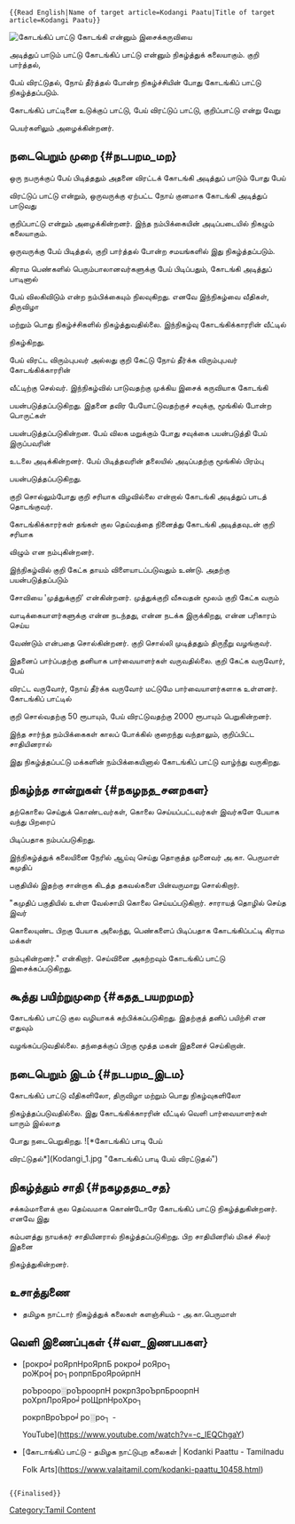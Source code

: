 ```{=mediawiki}
{{Read English|Name of target article=Kodangi Paatu|Title of target article=Kodangi Paatu}}
```
![*கோடங்கிப் பாட்டு*](கோடங்கி.jpg "கோடங்கிப் பாட்டு") கோடங்கி என்னும் இசைக்கருவியை
அடித்துப் பாடும் பாட்டு கோடங்கிப் பாட்டு என்னும் நிகழ்த்துக் கலையாகும். குறி பார்த்தல்,
பேய் விரட்டுதல், நோய் தீர்த்தல் போன்ற நிகழ்ச்சியின் போது கோடங்கிப் பாட்டு நிகழ்த்தப்படும்.
கோடங்கிப் பாட்டினை உடுக்குப் பாட்டு, பேய் விரட்டுப் பாட்டு, குறிப்பாட்டு என்று வேறு
பெயர்களிலும் அழைக்கின்றனர்.

## நடைபெறும் முறை {#நடபறம_மற}

ஒரு நபருக்குப் பேய் பிடித்ததும் அதனை விரட்டக் கோடங்கி அடித்துப் பாடும் போது பேய்
விரட்டுப் பாட்டு என்றும், ஒருவருக்கு ஏற்பட்ட நோய் குனமாக கோடங்கி அடித்துப் பாடுவது
குறிப்பாட்டு என்றும் அழைக்கின்றனர். இந்த நம்பிக்கையின் அடிப்படையில் நிகழும் கலையாகும்.
ஒருவருக்கு பேய் பிடித்தல், குறி பார்த்தல் போன்ற சமயங்களில் இது நிகழ்த்தப்படும்.

கிராம பெண்களில் பெரும்பாலானவர்களுக்கு பேய் பிடிப்பதும், கோடங்கி அடித்துப் பாடினால்
பேய் விலகிவிடும் என்ற நம்பிக்கையும் நிலவுகிறது. எனவே இந்நிகழ்வை வீதிகள், திருவிழா
மற்றும் பொது நிகழ்ச்சிகளில் நிகழ்த்துவதில்லை. இந்நிகழ்வு கோடங்கிக்காரரின் வீட்டில்
நிகழ்கிறது.

பேய் விரட்ட விரும்புபவர் அல்லது குறி கேட்டு நோய் தீர்க்க விரும்புபவர் கோடங்கிக்காரரின்
வீட்டிற்கு செல்வர். இந்நிகழ்வில் பாடுவதற்கு முக்கிய இசைக் கருவியாக கோடங்கி
பயன்படுத்தப்படுகிறது. இதனை தவிர பேயோட்டுவதற்குச் சவுக்கு, மூங்கில் போன்ற பொருட்கள்
பயன்படுத்தப்படுகின்றன. பேய் விலக மறுக்கும் போது சவுக்கை பயன்படுத்தி பேய் இருப்பவரின்
உடலை அடிக்கின்றனர். பேய் பிடித்தவரின் தலையில் அடிப்பதற்கு மூங்கில் பிரம்பு
பயன்படுத்தப்படுகிறது.

குறி சொல்லும்போது குறி சரியாக விழவில்லை என்றால் கோடங்கி அடித்துப் பாடத் தொடங்குவர்.
கோடங்கிக்காரர்கள் தங்கள் குல தெய்வத்தை நினைத்து கோடங்கி அடித்தவுடன் குறி சரியாக
விழும் என நம்புகின்றனர்.

இந்நிகழ்வில் குறி கேட்க தாயம் விளையாடப்படுவதும் உண்டு. அதற்கு பயன்படுத்தப்படும்
சோவியை \'முத்துக்குறி' என்கின்றனர். முத்துக்குறி வீசுவதன் மூலம் குறி கேட்க வரும்
வாடிக்கையாளர்களுக்கு என்ன நடந்தது, என்ன நடக்க இருக்கிறது, என்ன பரிகாரம் செய்ய
வேண்டும் என்பதை சொல்கின்றனர். குறி சொல்லி முடித்ததும் திருநீறு வழங்குவர்.

இதனைப் பார்ப்பதற்கு தனியாக பார்வையாளர்கள் வருவதில்லை. குறி கேட்க வருவோர், பேய்
விரட்ட வருவோர், நோய் தீர்க்க வருவோர் மட்டுமே பார்வையாளர்களாக உள்ளனர். கோடங்கிப் பாட்டில்
குறி சொல்வதற்கு 50 ரூபாயும், பேய் விரட்டுவதற்கு 2000 ரூபாயும் பெறுகின்றனர்.

இந்த சார்ந்த நம்பிக்கைகள் காலப் போக்கில் குறைந்து வந்தாலும், குறிப்பிட்ட சாதியினரால்
இது நிகழ்த்தப்பட்டு மக்களின் நம்பிக்கையினால் கோடங்கிப் பாட்டு வாழ்ந்து வருகிறது.

## நிகழ்ந்த சான்றுகள் {#நகழநத_சனறகள}

தற்கொலை செய்துக் கொண்டவர்கள், கொலை செய்யப்பட்டவர்கள் இவர்களே பேயாக வந்து பிறரைப்
பிடிப்பதாக நம்பப்படுகிறது.

இந்நிகழ்த்துக் கலையினை நேரில் ஆய்வு செய்து தொகுத்த முனைவர் அ.கா. பெருமாள் கமுதிப்
பகுதியில் இதற்கு சான்றாக கிடத்த தகவல்களை பின்வருமாறு சொல்கிறார்.

\"கமுதிப் பகுதியில் உள்ள வேல்சாமி கொலை செய்யப்படுகிறார். சாராயத் தொழில் செய்த இவர்
கொலையுண்ட பிறகு பேயாக அலைந்து, பெண்களைப் பிடிப்பதாக கோடங்கிப்பட்டி கிராம மக்கள்
நம்புகின்றனர்.\" என்கிறார். செய்வினை அகற்றவும் கோடங்கிப் பாட்டு இசைக்கப்படுகிறது.

## கூத்து பயிற்றுமுறை {#கதத_பயறறமற}

கோடங்கிப் பாட்டு குல வழியாகக் கற்பிக்கப்படுகிறது. இதற்குத் தனிப் பயிற்சி என எதுவும்
வழங்கப்படுவதில்லை. தந்தைக்குப் பிறகு மூத்த மகன் இதனைச் செய்கிறான்.

## நடைபெறும் இடம் {#நடபறம_இடம}

கோடங்கிப் பாட்டு வீதிகளிலோ, திருவிழா மற்றும் பொது நிகழ்வுகளிலோ
நிகழ்த்தப்படுவதில்லை. இது கோடங்கிக்காரரின் வீட்டில் வெளி பார்வையாளர்கள் யாரும் இல்லாத
போது நடைபெறுகிறது. ![*கோடங்கிப் பாடி பேய்
விரட்டுதல்*](Kodangi_1.jpg "கோடங்கிப் பாடி பேய் விரட்டுதல்")

## நிகழ்த்தும் சாதி {#நகழததம_சத}

சக்கம்மாளைக் குல தெய்வமாக கொண்டோரே கோடங்கிப் பாட்டு நிகழ்த்துகின்றனர். எனவே இது
கம்பளத்து நாயக்கர் சாதியினரால் நிகழ்த்தப்படுகிறது. பிற சாதியினரில் மிகச் சிலர் இதனை
நிகழ்த்துகின்றனர்.

## உசாத்துணை

-   தமிழக நாட்டார் நிகழ்த்துக் கலைகள் களஞ்சியம் - அ.கா.பெருமாள்

## வெளி இணைப்புகள் {#வள_இணபபகள}

-   [рокро╛роЯрпНроЯрпБ рокро╛роЯро┐ роЖро╡ро┐ропрпБроЯройрпН
    роЪрооро░роЪроорпН рокрпЗроЪрпБроорпН роХрпЛроЯро╛роЩрпНроХро┐
    рокрпВроЪро╛ро░ро┐ -
    YouTube](https://www.youtube.com/watch?v=-c_IEQChgaY)
-   [கோடாங்கிப் பாட்டு - தமிழக நாட்டுபுற கலைகள் \| Kodanki Paattu - Tamilnadu
    Folk Arts](https://www.valaitamil.com/kodanki-paattu_10458.html)

```{=mediawiki}
{{Finalised}}
```
[Category:Tamil Content](Category:Tamil_Content "wikilink")
